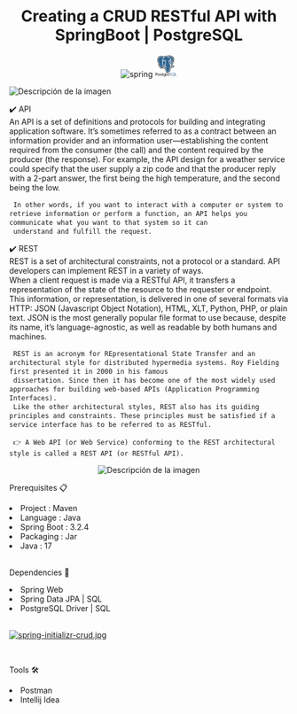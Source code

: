 <h1 align="center">Creating a CRUD RESTful API with SpringBoot | PostgreSQL</h1>

<p align="center" <a href="https://spring.io/" target="_blank" rel="noreferrer"> <img src="https://www.vectorlogo.zone/logos/springio/springio-icon.svg" alt="spring" width="40" height="40"/> </a> <a href="https://www.postgresql.org" target="_blank" rel="noreferrer"> <img src="https://raw.githubusercontent.com/devicons/devicon/master/icons/postgresql/postgresql-original-wordmark.svg" alt="postgresql" width="40" height="40"/> </a> 
  </p>

  <image src="https://mutesoft.com/spaces/software/wp-content/uploads/sites/7/2022/01/SpringBoot-JPA-PostgreSQL-1024x492.png" alt="Descripción de la imagen">
<p>
  ✔️ API
     <br >
     An API is a set of definitions and protocols for building and integrating application software. It’s sometimes referred to as a contract between an information provider and an   
     information user—establishing the content required from the consumer (the call) and the content required by the producer (the response). For example, the API design for a weather 
     service could specify that the user supply a zip code and that the producer reply with a 2-part answer, the first being the high temperature, and the second being the low.  

     In other words, if you want to interact with a computer or system to retrieve information or perform a function, an API helps you communicate what you want to that system so it can 
     understand and fulfill the request. 
 ✔️ REST
     <br>
     REST is a set of architectural constraints, not a protocol or a standard. API developers can implement REST in a variety of ways.
     <br>
     When a client request is made via a RESTful API, it transfers a representation of the state of the resource to the requester or endpoint. This information, or representation, is   delivered in one of several formats via HTTP: JSON (Javascript Object Notation), HTML, XLT, Python, PHP, or plain text. JSON is the most generally popular file format to use because, despite its name, it’s language-agnostic, as well as readable by both humans and machines. 

     REST is an acronym for REpresentational State Transfer and an architectural style for distributed hypermedia systems. Roy Fielding first presented it in 2000 in his famous     
     dissertation. Since then it has become one of the most widely used approaches for building web-based APIs (Application Programming Interfaces).
     Like the other architectural styles, REST also has its guiding principles and constraints. These principles must be satisfied if a service interface has to be referred to as RESTful.
    
     👉 A Web API (or Web Service) conforming to the REST architectural style is called a REST API (or RESTful API).
</p>

<p align ="center">
  <image src=  "https://fiverr-res.cloudinary.com/images/t_main1,q_auto,f_auto,q_auto,f_auto/gigs/260127571/original/81b1f622228ecf883ba5985e86aa52c395797482/create-api-rest-from-mysql-db-in php.png" alt="Descripción de la imagen">
</p>

Prerequisites 📋
<li>Project : Maven</li>
<li>Language : Java</li>
<li>Spring Boot : 3.2.4</li>
<li>Packaging : Jar</li>
<li>Java : 17</li>
<br>
<p>Dependencies 📌</p>
<li>Spring Web</li>
<li>Spring Data JPA | SQL</li>
<li>PostgreSQL Driver | SQL</li>
<br>

[![spring-initializr-crud.jpg](https://i.postimg.cc/qMTZPcP2/spring-initializr-crud.jpg)](https://postimg.cc/bdmTbnNv)

<br>
<p>Tools 🛠️</p>
<li>Postman</li>
<li>Intellij Idea</li>

